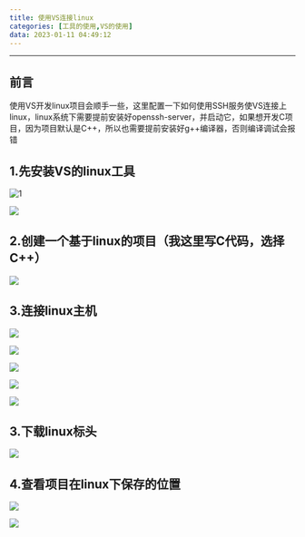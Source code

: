 ```yaml
---
title: 使用VS连接linux
categories: [工具的使用,VS的使用]
data: 2023-01-11 04:49:12
---
```


---

## 前言

使用VS开发linux项目会顺手一些，这里配置一下如何使用SSH服务使VS连接上linux，linux系统下需要提前安装好openssh-server，并启动它，如果想开发C项目，因为项目默认是C++，所以也需要提前安装好g++编译器，否则编译调试会报错

## 1.先安装VS的linux工具

![1](./使用VS连接linux/image-20221213150749029.png)

![](./使用VS连接linux/image-20221213145933418.png)

## 2.创建一个基于linux的项目（我这里写C代码，选择C++）

![](./使用VS连接linux/image-20221213151915023.png)

## 3.连接linux主机

![](./使用VS连接linux/image-20221213150720130.png)

![](./使用VS连接linux/image-20221213150849572.png)

![](./使用VS连接linux/image-20221213151019061.png)

![](./使用VS连接linux/image-20221213151135216.png)

![](./使用VS连接linux/image-20221213151342750.png)

## 3.下载linux标头

![](./使用VS连接linux/image-20221213151427440.png)

## 4.查看项目在linux下保存的位置

![](./使用VS连接linux/image-20221213151513410.png)

![](./使用VS连接linux/image-20221213151620799.png)
